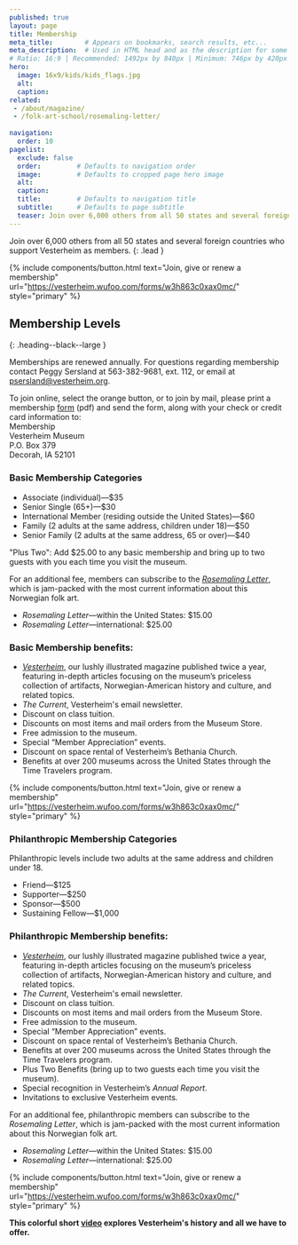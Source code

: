 ```yaml
---
published: true
layout: page
title: Membership
meta_title:        # Appears on bookmarks, search results, etc...
meta_description:  # Used in HTML head and as the description for some search engines
# Ratio: 16:9 | Recommended: 1492px by 840px | Minimum: 746px by 420px
hero:
  image: 16x9/kids/kids_flags.jpg
  alt:
  caption:
related:
 - /about/magazine/
 - /folk-art-school/rosemaling-letter/
 
navigation:
  order: 10
pagelist:
  exclude: false
  order:         # Defaults to navigation order  
  image:         # Defaults to cropped page hero image
  alt:
  caption:
  title:         # Defaults to navigation title
  subtitle:      # Defaults to page subtitle
  teaser: Join over 6,000 others from all 50 states and several foreign countries who support Vesterheim as members.
---
```

Join over 6,000 others from all 50 states and several foreign countries who support Vesterheim as members.
{: .lead }

{% include components/button.html text="Join, give or renew a membership" url="https://vesterheim.wufoo.com/forms/w3h863c0xax0mc/" style="primary" %} 

Membership Levels
-----------------
{: .heading--black--large }

Memberships are renewed annually. For questions regarding membership contact Peggy Sersland at 563-382-9681, ext. 112, or email at [psersland@vesterheim.org](mailto:psersland@vesterheim.org).

To join online, select the orange button, or to join by mail, please print a membership [form](/join-give/membership/forms-pdf/membership.pdf) (pdf) and send the form, along with your check or credit card information to: <br />
Membership<br />
Vesterheim Museum<br />
P.O. Box 379<br />
Decorah, IA 52101

### Basic Membership Categories

* Associate (individual)—$35
* Senior Single (65+)—$30
* International Member (residing outside the United States)—$60
* Family (2 adults at the same address, children under 18)—$50
* Senior Family (2 adults at the same address, 65 or over)—$40

"Plus Two": Add $25.00 to any basic membership and bring up to two guests with you each time you visit the museum.

For an additional fee, members can subscribe to the [_Rosemaling Letter_,](/folk-art-school/rosemaling-letter/) which is jam-packed with the most current information about this Norwegian folk art.

* _Rosemaling Letter_—within the United States: $15.00
* _Rosemaling Letter_—international: $25.00

### Basic Membership benefits:

*   [_Vesterheim_,](/about/magazine/) our lushly illustrated magazine published twice a year, featuring in-depth articles focusing on the museum’s priceless collection of artifacts, Norwegian-American history and culture, and related topics.
*   _The Current_, Vesterheim's email newsletter. 
*   Discount on class tuition.
*   Discounts on most items and mail orders from the Museum Store.
*   Free admission to the museum.
*   Special “Member Appreciation” events.
*   Discount on space rental of Vesterheim’s Bethania Church.
*   Benefits at over 200 museums across the United States through the Time Travelers program.

{% include components/button.html text="Join, give or renew a membership" url="https://vesterheim.wufoo.com/forms/w3h863c0xax0mc/" style="primary" %} 

### Philanthropic Membership Categories

Philanthropic levels include two adults at the same address and children under 18.

* Friend—$125
* Supporter—$250
* Sponsor—$500
* Sustaining Fellow—$1,000

### Philanthropic Membership benefits:

* [_Vesterheim_,](/about/magazine/) our lushly illustrated magazine published twice a year, featuring in-depth articles focusing on the museum’s priceless collection of artifacts, Norwegian-American history and culture, and related topics.
* _The Current_, Vesterheim's email newsletter. 
* Discount on class tuition.
* Discounts on most items and mail orders from the Museum Store.
* Free admission to the museum.
* Special “Member Appreciation” events.
* Discount on space rental of Vesterheim’s Bethania Church.
* Benefits at over 200 museums across the United States through the Time Travelers program.
* Plus Two Benefits (bring up to two guests each time you visit the museum).
* Special recognition in Vesterheim’s _Annual Report_.
* Invitations to exclusive Vesterheim events.

For an additional fee, philanthropic members can subscribe to the _Rosemaling Letter_, which is jam-packed with the most current information about this Norwegian folk art.

* _Rosemaling Letter_—within the United States: $15.00
* _Rosemaling Letter_—international: $25.00

{% include components/button.html text="Join, give or renew a membership" url="https://vesterheim.wufoo.com/forms/w3h863c0xax0mc/" style="primary" %} 

**This colorful short [video](https://www.youtube.com/watch?v=S1swuKt7v8o) explores Vesterheim's history and all we have to offer.**